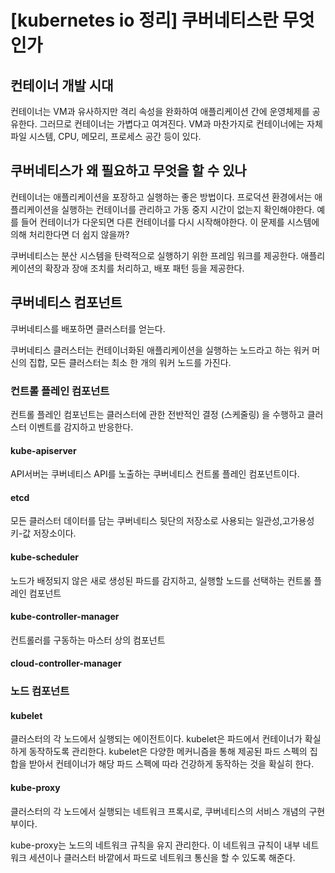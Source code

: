 # [kubernetes io 정리] 쿠버네티스란 무엇인가



## 컨테이너 개발 시대

컨테이너는 VM과 유사하지만 격리 속성을 완화하여 애플리케이션 간에 운영체제를 공유한다. 그러므로 컨테이너는 가볍다고 여겨진다. VM과 마찬가지로 컨테이너에는 자체 파일 시스템, CPU, 메모리, 프로세스 공간 등이 있다.



## 쿠버네티스가 왜 필요하고 무엇을 할 수 있나

컨테이너는 애플리케이션을 포장하고 실행하는 좋은 방법이다. 프로덕션 환경에서는 애플리케이션을 실행하는 컨테이너를 관리하고 가동 중지 시간이 없는지 확인해야한다. 예를 들어 컨테이너가 다운되면 다른 컨테이너를 다시 시작해야한다. 이 문제를 시스템에 의해 처리한다면 더 쉽지 않을까? 

쿠버네티스는 분산 시스템을 탄력적으로 실행하기 위한 프레임 워크를 제공한다. 애플리케이션의 확장과 장애 조치를 처리하고, 배포 패턴 등을 제공한다.



## 쿠버네티스 컴포넌트

쿠버네티스를 배포하면 클러스터를 얻는다.

쿠버네티스 클러스터는 컨테이너화된 애플리케이션을 실행하는 노드라고 하는 워커 머신의 집합, 모든 클러스터는 최소 한 개의 워커 노드를 가진다.

### 컨트롤 플레인 컴포넌트

컨트롤 플레인 컴포넌트는 클러스터에 관한 전반적인 결정 (스케줄링) 을 수행하고 클러스터 이벤트를 감지하고 반응한다.

#### kube-apiserver

API서버는 쿠버네티스 API를 노출하는 쿠버네티스 컨트롤 플레인 컴포넌트이다.

#### etcd

모든 클러스터 데이터를 담는 쿠버네티스 뒷단의 저장소로 사용되는 일관성,고가용성 키-값 저장소이다.

#### kube-scheduler

노드가 배정되지 않은 새로 생성된 파드를 감지하고, 실행할 노드를 선택하는 컨트롤 플레인 컴포넌트

#### kube-controller-manager

컨트롤러를 구동하는 마스터 상의 컴포넌트

#### cloud-controller-manager



### 노드 컴포넌트

#### kubelet

클러스터의 각 노드에서 실행되는 에이전트이다. kubelet은 파드에서 컨테이너가 확실하게 동작하도록 관리한다.
kubelet은 다양한 메커니즘을 통해 제공된 파드 스펙의 집합을 받아서 컨테이너가 해당 파드 스펙에 따라 건강하게 동작하는 것을 확실히 한다.

#### kube-proxy

클러스터의 각 노드에서 실행되는 네트워크 프록시로, 쿠버네티스의 서비스 개념의 구현부이다.

kube-proxy는 노드의 네트워크 규칙을 유지 관리한다. 이 네트워크 규칙이 내부 네트워크 세션이나 클러스터 바깥에서 파드로 네트워크 통신을 할 수 있도록 해준다.	